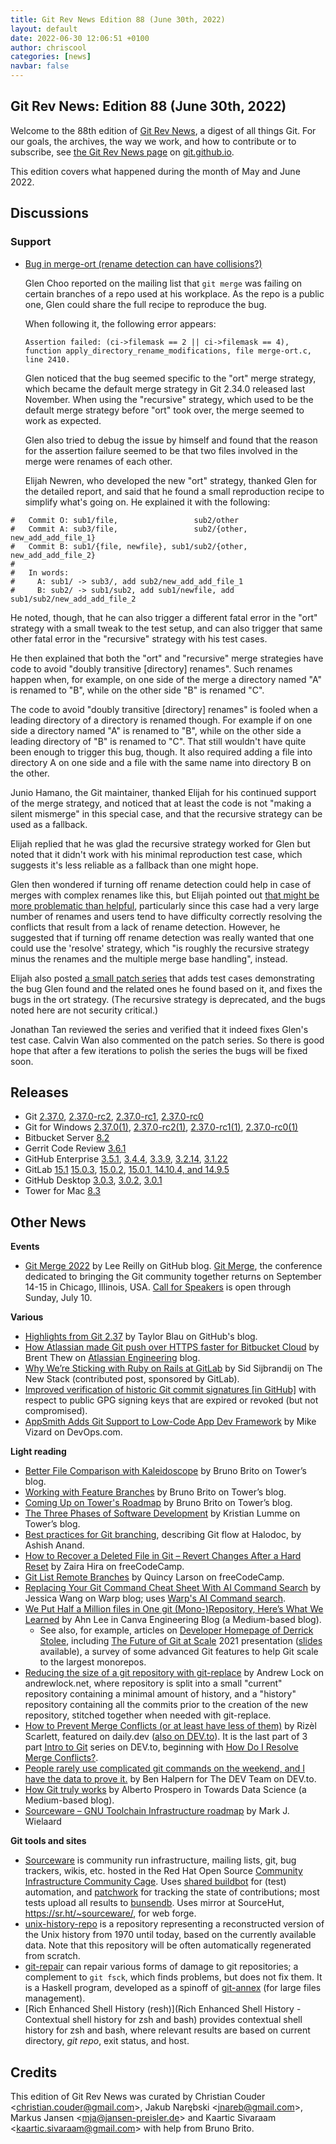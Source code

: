 ```yaml
---
title: Git Rev News Edition 88 (June 30th, 2022)
layout: default
date: 2022-06-30 12:06:51 +0100
author: chriscool
categories: [news]
navbar: false
---
```


## Git Rev News: Edition 88 (June 30th, 2022)

Welcome to the 88th edition of [Git Rev News](https://git.github.io/rev_news/rev_news/),
a digest of all things Git. For our goals, the archives, the way we work, and how to contribute or to
subscribe, see [the Git Rev News page](https://git.github.io/rev_news/rev_news/) on [git.github.io](http://git.github.io).

This edition covers what happened during the month of May and June 2022.

## Discussions

<!---
### General
-->

<!---
### Reviews
-->

### Support

* [Bug in merge-ort (rename detection can have collisions?)](https://public-inbox.org/git/kl6lee006mle.fsf@chooglen-macbookpro.roam.corp.google.com/)

  Glen Choo reported on the mailing list that `git merge` was failing
  on certain branches of a repo used at his workplace. As the repo is
  a public one, Glen could share the full recipe to reproduce the bug.

  When following it, the following error appears:

  `Assertion failed: (ci->filemask == 2 || ci->filemask == 4), function apply_directory_rename_modifications, file merge-ort.c, line 2410.`

  Glen noticed that the bug seemed specific to the "ort" merge
  strategy, which became the default merge strategy in Git 2.34.0
  released last November.  When using the "recursive" strategy,
  which used to be the default merge strategy before "ort" took over,
  the merge seemed to work as expected.

  Glen also tried to debug the issue by himself and found that the
  reason for the assertion failure seemed to be that two files
  involved in the merge were renames of each other.

  Elijah Newren, who developed the new "ort" strategy, thanked Glen
  for the detailed report, and said that he found a small reproduction
  recipe to simplify what's going on. He explained it with the
  following:

```
#   Commit O: sub1/file,                 sub2/other
#   Commit A: sub3/file,                 sub2/{other, new_add_add_file_1}
#   Commit B: sub1/{file, newfile}, sub1/sub2/{other, new_add_add_file_2}
#
#   In words:
#     A: sub1/ -> sub3/, add sub2/new_add_add_file_1
#     B: sub2/ -> sub1/sub2, add sub1/newfile, add sub1/sub2/new_add_add_file_2
```

  He noted, though, that he can also trigger a different fatal error
  in the "ort" strategy with a small tweak to the test setup, and can
  also trigger that same other fatal error in the "recursive" strategy
  with his test cases.

  He then explained that both the "ort" and "recursive" merge
  strategies have code to avoid "doubly transitive [directory]
  renames". Such renames happen when, for example, on one side of the
  merge a directory named "A" is renamed to "B", while on the other
  side "B" is renamed "C".

  The code to avoid "doubly transitive [directory] renames" is fooled
  when a leading directory of a directory is renamed though. For
  example if on one side a directory named "A" is renamed to "B",
  while on the other side a leading directory of "B" is renamed to
  "C".  That still wouldn't have quite been enough to trigger this
  bug, though.  It also required adding a file into directory A on one
  side and a file with the same name into directory B on the other.

  Junio Hamano, the Git maintainer, thanked Elijah for his continued
  support of the merge strategy, and noticed that at least the code is
  not "making a silent mismerge" in this special case, and that the
  recursive strategy can be used as a fallback.

  Elijah replied that he was glad the recursive strategy worked for
  Glen but noted that it didn't work with his minimal reproduction
  test case, which suggests it's less reliable as a fallback than one
  might hope.

  Glen then wondered if turning off rename detection could help in
  case of merges with complex renames like this, but Elijah pointed
  out [that might be more problematic than
  helpful](https://lore.kernel.org/git/CABPp-BGN0DoSr3bcjTmGZkcoj_dSVzOgFUQ++R=_z8v=nAJsTg@mail.gmail.com/),
  particularly since this case had a very large number of renames and
  users tend to have difficulty correctly resolving the conflicts that
  result from a lack of rename detection.  However, he suggested that
  if turning off rename detection was really wanted that one could use
  the 'resolve' strategy, which "is roughly the recursive strategy
  minus the renames and the multiple merge base handling", instead.

  Elijah also posted [a small patch
  series](https://lore.kernel.org/git/pull.1268.git.1655871651.gitgitgadget@gmail.com/)
  that adds test cases demonstrating the bug Glen found and the
  related ones he found based on it, and fixes the bugs in the ort
  strategy.  (The recursive strategy is deprecated, and the bugs noted
  here are not security critical.)

  Jonathan Tan reviewed the series and verified that it indeed fixes
  Glen's test case. Calvin Wan also commented on the patch series. So
  there is good hope that after a few iterations to polish the series
  the bugs will be fixed soon.

<!---
## Developer Spotlight:
-->

## Releases

+ Git [2.37.0](https://public-inbox.org/git/xmqqy1xinf00.fsf@gitster.g/),
[2.37.0-rc2](https://public-inbox.org/git/xmqqedzg4hqj.fsf@gitster.g/),
[2.37.0-rc1](https://public-inbox.org/git/xmqqv8syloqp.fsf@gitster.g/),
[2.37.0-rc0](https://public-inbox.org/git/xmqqwndk10gg.fsf@gitster.g/)
+ Git for Windows [2.37.0(1)](https://github.com/git-for-windows/git/releases/tag/v2.37.0.windows.1),
[2.37.0-rc2(1)](https://github.com/git-for-windows/git/releases/tag/v2.37.0-rc2.windows.1),
[2.37.0-rc1(1)](https://github.com/git-for-windows/git/releases/tag/v2.37.0-rc1.windows.1),
[2.37.0-rc0(1)](https://github.com/git-for-windows/git/releases/tag/v2.37.0-rc0.windows.1)
+ Bitbucket Server [8.2](https://confluence.atlassian.com/bitbucketserver/bitbucket-server-release-notes-872139866.html)
+ Gerrit Code Review [3.6.1](https://www.gerritcodereview.com/3.6.html#361)
+ GitHub Enterprise [3.5.1](https://help.github.com/enterprise-server@3.5/admin/release-notes#3.5.1),
[3.4.4](https://help.github.com/enterprise-server@3.4/admin/release-notes#3.4.4),
[3.3.9](https://help.github.com/enterprise-server@3.3/admin/release-notes#3.3.9),
[3.2.14](https://help.github.com/enterprise-server@3.2/admin/release-notes#3.2.14),
[3.1.22](https://help.github.com/enterprise-server@3.1/admin/release-notes#3.1.22)
+ GitLab [15.1](https://about.gitlab.com/releases/2022/06/22/gitlab-15-1-released/)
[15.0.3](https://about.gitlab.com/releases/2022/06/16/gitlab-15-0-3-released/),
[15.0.2](https://about.gitlab.com/releases/2022/06/06/gitlab-15-0-2-released/),
[15.0.1, 14.10.4, and 14.9.5](https://about.gitlab.com/releases/2022/06/01/critical-security-release-gitlab-15-0-1-released/)
+ GitHub Desktop [3.0.3](https://desktop.github.com/release-notes/),
[3.0.2](https://desktop.github.com/release-notes/),
[3.0.1](https://desktop.github.com/release-notes/)
+ Tower for Mac [8.3](https://www.git-tower.com/release-notes/mac?show_tab=release-notes)

## Other News
__Events__
+ [Git Merge 2022](https://github.blog/2022-06-15-git-merge-2022/)
  by Lee Reilly on GitHub blog.
  [Git Merge](http://git-merge.com/), the conference dedicated to bringing the Git community together
  returns on September 14-15 in Chicago, Illinois, USA.
  [Call for Speakers](https://sessionize.com/git-merge-2022) is open through Sunday, July 10.

__Various__
+ [Highlights from Git 2.37](https://github.blog/2022-06-27-highlights-from-git-2-37/)
  by Taylor Blau on GitHub's blog.
+ [How Atlassian made Git push over HTTPS faster for Bitbucket Cloud](https://www.atlassian.com/engineering/faster-git-push-over-https-for-bitbucket-cloud)
  by Brent Thew on [Atlassian Engineering](https://www.atlassian.com/engineering) blog.
+ [Why We’re Sticking with Ruby on Rails at GitLab](https://thenewstack.io/why-were-sticking-with-ruby-on-rails-at-gitlab/)
  by Sid Sijbrandij on The New Stack (contributed post, sponsored by GitLab).
+ [Improved verification of historic Git commit signatures \[in GitHub\]](https://github.blog/changelog/2022-05-31-improved-verification-of-historic-git-commit-signatures/)
  with respect to public GPG signing keys that are expired or revoked (but not compromised).
+ [AppSmith Adds Git Support to Low-Code App Dev Framework](https://devops.com/appsmith-adds-git-support-to-low-code-app-dev-framework/)
  by Mike Vizard on DevOps\.com.

__Light reading__
+ [Better File Comparison with Kaleidoscope](https://www.git-tower.com/blog/kaleidoscope/) by Bruno Brito on Tower’s blog.
+ [Working with Feature Branches](https://www.git-tower.com/blog/working-with-feature-branches/) by Bruno Brito on Tower’s blog.
+ [Coming Up on Tower's Roadmap](https://www.git-tower.com/blog/coming-up-on-the-roadmap-2022/) by Bruno Brito on Tower’s blog.
+ [The Three Phases of Software Development](https://www.git-tower.com/blog/three-phases-of-software-development/) by Kristian Lumme on Tower’s blog.
+ [Best practices for Git branching](https://blogs.halodoc.io/best-practices-for-git/),
  describing Git flow at Halodoc, by Ashish Anand.
+ [How to Recover a Deleted File in Git – Revert Changes After a Hard Reset](https://www.freecodecamp.org/news/how-to-recover-a-deleted-file-in-git/)
  by Zaira Hira on freeCodeCamp.
+ [Git List Remote Branches](https://www.freecodecamp.org/news/git-list-remote-branches/)
  by Quincy Larson on freeCodeCamp.
+ [Replacing Your Git Command Cheat Sheet With AI Command Search](https://www.warp.dev/blog/replace-git-cheat-sheet-ai-command-search)
  by Jessica Wang on Warp blog; uses [Warp's AI Command search](https://docs.warp.dev/features/ai-command-search#:~:text=Press%20CTRL%2D%60%20to%20open,ENTER%20to%20generate%20the%20command.).
+ [We Put Half a Million files in One git (Mono-)Repository, Here’s What We Learned](https://canvatechblog.com/we-put-half-a-million-files-in-one-git-repository-heres-what-we-learned-ec734a764181)
  by Ahn Lee in Canva Engineering Blog (a Medium-based blog).
    + See also, for example, articles on [Developer Homepage of Derrick Stolee](https://stolee.dev/),
      including [The Future of Git at Scale](https://www.youtube.com/watch?v=pXdabSCz4JA) 2021 presentation
      ([slides](https://stolee.dev/docs/universe-2020.pdf) available),
      a survey of some advanced Git features to help Git scale to the largest monorepos.
+ [Reducing the size of a git repository with git-replace](https://andrewlock.net/reducing-the-size-of-a-git-repository-with-git-replace/)
  by Andrew Lock on andrewlock\.net, where repository is split into
  a small "current" repository containing a minimal amount of history, and
  a "history" repository containing all the commits prior to the creation of the new repository,
  stitched together when needed with git-replace.
+ [How to Prevent Merge Conflicts (or at least have less of them)](https://blackgirlbytes.dev/how-to-prevent-merge-conflicts)
  by Rizèl Scarlett, featured on daily.dev ([also on DEV.to](https://dev.to/github/how-to-prevent-merge-conflicts-or-at-least-have-less-of-them-109p)).
  It is the last part
  of 3 part [Intro to Git](https://dev.to/blackgirlbytes/series/17601) series on DEV\.to,
  beginning with [How Do I Resolve Merge Conflicts?](https://dev.to/github/how-do-i-resolve-merge-conflicts-5438).
+ [People rarely use complicated git commands on the weekend, and I have the data to prove it.](https://dev.to/devteam/people-rarely-use-complicated-git-commands-on-the-weekend-and-i-have-the-data-to-prove-it-3ae2)
  by Ben Halpern for The DEV Team on DEV\.to.
+ [How Git truly works](https://towardsdatascience.com/how-git-truly-works-cd9c375966f6)
  by Alberto Prospero in Towards Data Science (a Medium-based blog).
+ [Sourceware – GNU Toolchain Infrastructure roadmap](https://gnu.wildebeest.org/blog/mjw/2022/06/22/sourceware-gnu-toolchain-infrastructure-roadmap/)
  by Mark J. Wielaard

__Git tools and sites__
+ [Sourceware](https://sourceware.org/) is community run infrastructure, mailing lists,
  git, bug trackers, wikis, etc. hosted in the Red Hat Open Source
  [Community Infrastructure Community Cage](https://osci.io/tenants/).
  Uses [shared buildbot](https://builder.sourceware.org/) for (test) automation,
  and [patchwork](https://patchwork.sourceware.org/) for tracking the state of contributions;
  most tests upload all results to [bunsendb](https://sourceware.org/git/bunsendb.git).
  Uses mirror at SourceHut, <https://sr.ht/~sourceware/>, for web forge.
+ [unix-history-repo](https://github.com/dspinellis/unix-history-repo) is a repository
  representing a reconstructed version of the Unix history from 1970 until today,
  based on the currently available data.  Note that this repository will be often
  automatically regenerated from scratch.
+ [git-repair](http://git-repair.branchable.com/) can repair various forms of damage to git repositories;
  a complement to `git fsck`, which finds problems, but does not fix them.
  It is a Haskell program,
  developed as a spinoff of [git-annex](http://git-annex.branchable.com/) (for large files management).
+ [Rich Enhanced Shell History (resh)](Rich Enhanced Shell History - Contextual shell history for zsh and bash)
  provides contextual shell history for zsh and bash,
  where relevant results are based on current directory, _git repo_, exit status, and host.

## Credits

This edition of Git Rev News was curated by
Christian Couder &lt;<christian.couder@gmail.com>&gt;,
Jakub Narębski &lt;<jnareb@gmail.com>&gt;,
Markus Jansen &lt;<mja@jansen-preisler.de>&gt; and
Kaartic Sivaraam &lt;<kaartic.sivaraam@gmail.com>&gt;
with help from Bruno Brito.
